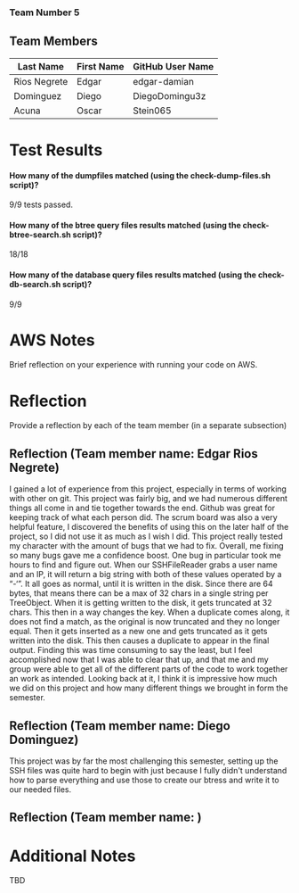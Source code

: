 ### Team Number 5
## Team Members

| Last Name    | First Name | GitHub User Name |
|--------------|------------|------------------|
| Rios Negrete | Edgar      | edgar-damian     |
| Dominguez    | Diego      | DiegoDomingu3z   |
| Acuna        | Oscar      | Stein065         |

# Test Results

#### How many of the dumpfiles matched (using the check-dump-files.sh script)? 
9/9 tests passed.

#### How many of the btree query files results matched (using the check-btree-search.sh script)?
18/18
#### How many of the database query files results matched (using the check-db-search.sh script)?
9/9

# AWS Notes
Brief reflection on your experience with running your code on AWS.

# Reflection

Provide a reflection by each of the team member (in a separate subsection)

## Reflection (Team member name: Edgar Rios Negrete)
I gained a lot of experience from this project, especially in terms of working with other on git. This project was fairly big, 
and we had numerous different things all come in and tie together towards the end. Github was great for keeping track of what
each person did. The scrum board was also a very helpful feature, I discovered the benefits of using this on the later half of 
the project, so I did not use it as much as I wish I did. This project really tested my character with the amount of bugs that 
we had to fix. Overall, me fixing so many bugs gave me a confidence boost. One bug in particular took me hours to find and figure 
out. When our SSHFileReader grabs a user name and an IP, it will return a big string with both of these values operated by a “-‘”. 
It all goes as normal, until it is written in the disk. Since there are 64 bytes, that means there can be a max of 32 chars in a
single string per TreeObject. When it is getting written to the disk, it gets truncated at 32 chars. This then in a way changes the key. 
When a duplicate comes along, it does not find a match, as the original is now truncated and they no longer equal. Then it gets 
inserted as a new one and gets truncated as it gets written into the disk. This then causes a duplicate to appear in the final output. 
Finding this was time consuming to say the least, but I feel accomplished now that I was able to clear that up, and that me and my group 
were able to get all of the different parts of the code to work together an work as intended. Looking back at it, I think it is impressive 
how much we did on this project and how many different things we brought in form the semester.

## Reflection (Team member name: Diego Dominguez)
This project was by far the most challenging this semester, setting up the SSH files was quite hard to begin with
just because I fully didn't understand how to parse everything and use those to create our btress and write it to our needed files.

## Reflection (Team member name: )

# Additional Notes
TBD


